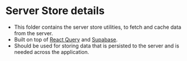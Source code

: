 # Server Store details

- This folder contains the server store utilities, to fetch and cache data from the server. 
- Built on top of [React Query](https://react-query.tanstack.com/) and [Supabase](https://supabase.com/).
- Should be used for storing data that is persisted to the server and is needed across the application.
